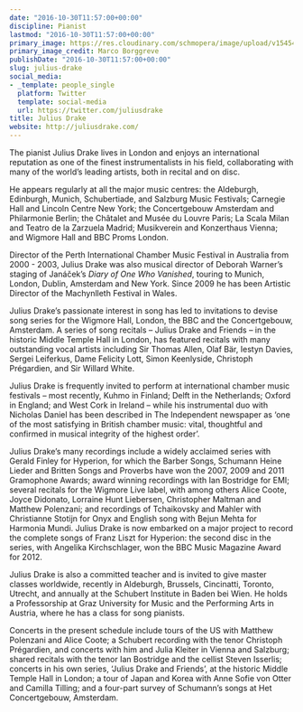 ```yaml
---
date: "2016-10-30T11:57:00+00:00"
discipline: Pianist
lastmod: "2016-10-30T11:57:00+00:00"
primary_image: https://res.cloudinary.com/schmopera/image/upload/v1545409169/media/webhook-uploads/1477828524472/2016-10-29---Julius-Drake---Marco_Borggreve.jpg.jpg
primary_image_credit: Marco Borggreve
publishDate: "2016-10-30T11:57:00+00:00"
slug: julius-drake
social_media:
- _template: people_single
  platform: Twitter
  template: social-media
  url: https://twitter.com/juliusdrake
title: Julius Drake
website: http://juliusdrake.com/
---
```


The pianist Julius Drake lives in London and enjoys an international reputation as one of the finest instrumentalists in his field, collaborating with many of the world’s leading artists, both in recital and on disc.

He appears regularly at all the major music centres: the Aldeburgh, Edinburgh, Munich, Schubertiade, and Salzburg Music Festivals; Carnegie Hall and Lincoln Centre New York; the Concertgebouw Amsterdam and Philarmonie Berlin; the Châtalet and Musée du Louvre Paris; La Scala Milan and Teatro de la Zarzuela Madrid; Musikverein and Konzerthaus Vienna; and Wigmore Hall and BBC Proms London.

Director of the Perth International Chamber Music Festival in Australia from 2000 - 2003, Julius Drake was also musical director of Deborah Warner’s staging of Janáček’s *Diary of One Who Vanished*, touring to Munich, London, Dublin, Amsterdam and New York. Since 2009 he has been Artistic Director of the Machynlleth Festival in Wales.

Julius Drake’s passionate interest in song has led to invitations to devise song series for the Wigmore Hall, London, the BBC and the Concertgebouw, Amsterdam. A series of song recitals – Julius Drake and Friends – in the historic Middle Temple Hall in London, has featured recitals with many outstanding vocal artists including Sir Thomas Allen, Olaf Bär, Iestyn Davies, Sergei Leiferkus, Dame Felicity Lott, Simon Keenlyside, Christoph Prégardien, and Sir Willard White.

Julius Drake is frequently invited to perform at international chamber music festivals – most recently, Kuhmo in Finland; Delft in the Netherlands; Oxford in England; and West Cork in Ireland – while his instrumental duo with Nicholas Daniel has been described in The Independent newspaper as ‘one of the most satisfying in British chamber music: vital, thoughtful and confirmed in musical integrity of the highest order’.

Julius Drake’s many recordings include a widely acclaimed series with Gerald Finley for Hyperion, for which the Barber Songs, Schumann Heine Lieder and Britten Songs and Proverbs have won the 2007, 2009 and 2011 Gramophone Awards; award winning recordings with Ian Bostridge for EMI; several recitals for the Wigmore Live label, with among others Alice Coote, Joyce Didonato, Lorraine Hunt Liebersen, Christopher Maltman and Matthew Polenzani; and recordings of Tchaikovsky and Mahler with Christianne Stotijn for Onyx and English song with Bejun Mehta for Harmonia Mundi.  Julius Drake is now embarked on a major project to record the complete songs of Franz Liszt for Hyperion: the second disc in the series, with Angelika Kirchschlager, won the BBC Music Magazine Award for 2012.

Julius Drake is also a committed teacher and is invited to give master classes worldwide, recently in Aldeburgh, Brussels, Cincinatti, Toronto, Utrecht, and annually at the Schubert Institute in Baden bei Wien.  He holds a Professorship at Graz University for Music and the Performing Arts in Austria, where he has a class for song pianists.

Concerts in the present schedule include tours of the US with Matthew Polenzani and Alice Coote; a Schubert recording with the tenor Christoph Prégardien, and concerts with him and Julia Kleiter in Vienna and Salzburg; shared recitals with the tenor Ian Bostridge and the cellist Steven Isserlis; concerts in his own series, ‘Julius Drake and Friends’, at the historic Middle Temple Hall in London; a tour of Japan and Korea with Anne Sofie von Otter and Camilla Tilling; and a four-part survey of Schumann’s songs at Het Concertgebouw, Amsterdam.
